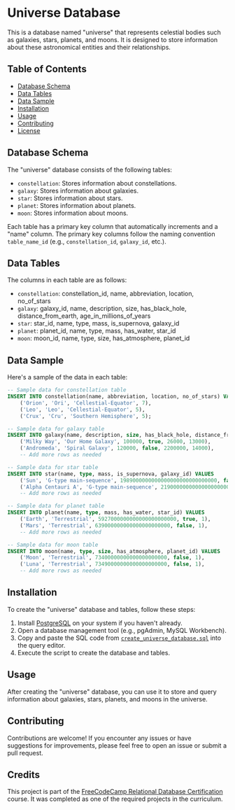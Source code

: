 # Universe Database

This is a database named "universe" that represents celestial bodies such as galaxies, stars, planets, and moons. It is designed to store information about these astronomical entities and their relationships.

## Table of Contents

- [Database Schema](#database-schema)
- [Data Tables](#data-tables)
- [Data Sample](#data-sample)
- [Installation](#installation)
- [Usage](#usage)
- [Contributing](#contributing)
- [License](#license)

## Database Schema

The "universe" database consists of the following tables:

- `constellation`: Stores information about constellations.
- `galaxy`: Stores information about galaxies.
- `star`: Stores information about stars.
- `planet`: Stores information about planets.
- `moon`: Stores information about moons.

Each table has a primary key column that automatically increments and a "name" column. The primary key columns follow the naming convention `table_name_id` (e.g., `constellation_id`, `galaxy_id`, etc.).

## Data Tables

The columns in each table are as follows:

- `constellation`: constellation_id, name, abbreviation, location, no_of_stars
- `galaxy`: galaxy_id, name, description, size, has_black_hole, distance_from_earth, age_in_millions_of_years
- `star`: star_id, name, type, mass, is_supernova, galaxy_id
- `planet`: planet_id, name, type, mass, has_water, star_id
- `moon`: moon_id, name, type, size, has_atmosphere, planet_id

## Data Sample

Here's a sample of the data in each table:

```sql
-- Sample data for constellation table
INSERT INTO constellation(name, abbreviation, location, no_of_stars) VALUES
    ('Orion', 'Ori', 'Cellestial-Equator', 7),
    ('Leo', 'Leo', 'Cellestial-Equator', 5),
    ('Crux', 'Cru', 'Southern Hemisphere', 5);

-- Sample data for galaxy table
INSERT INTO galaxy(name, description, size, has_black_hole, distance_from_earth, age_in_millions_of_years) VALUES
    ('Milky Way', 'Our Home Galaxy', 100000, true, 26000, 13000),
    ('Andromeda', 'Spiral Galaxy', 120000, false, 2200000, 14000),
    -- Add more rows as needed

-- Sample data for star table
INSERT INTO star(name, type, mass, is_supernova, galaxy_id) VALUES
    ('Sun', 'G-type main-sequence', 1989000000000000000000000000000, false, 1),
    ('Alpha Centauri A', 'G-type main-sequence', 2190000000000000000000000000000, false, 1),
    -- Add more rows as needed

-- Sample data for planet table
INSERT INTO planet(name, type, mass, has_water, star_id) VALUES
    ('Earth', 'Terrestrial', 5927000000000000000000000, true, 1),
    ('Mars', 'Terrestrial', 639000000000000000000000, false, 1),
    -- Add more rows as needed

-- Sample data for moon table
INSERT INTO moon(name, type, size, has_atmosphere, planet_id) VALUES
    ('Moon', 'Terrestrial', 73400000000000000000000, false, 1),
    ('Luna', 'Terrestrial', 73490000000000000000000, false, 1),
    -- Add more rows as needed
```
## Installation
To create the "universe" database and tables, follow these steps:

1. Install [PostgreSQL](https://www.postgresql.org/) on your system if you haven't already.
2. Open a database management tool (e.g., pgAdmin, MySQL Workbench).
3. Copy and paste the SQL code from [`create_universe_database.sql`](create_universe_database.sql) into the query editor.
4. Execute the script to create the database and tables.

## Usage
After creating the "universe" database, you can use it to store and query information about galaxies, stars, planets, and moons in the universe.

## Contributing
Contributions are welcome! If you encounter any issues or have suggestions for improvements, please feel free to open an issue or submit a pull request.

## Credits
This project is part of the [FreeCodeCamp Relational Database Certification](https://www.freecodecamp.org/learn/relational-database/) course. It was completed as one of the required projects in the curriculum.



